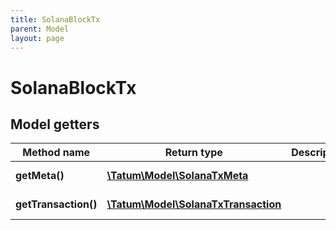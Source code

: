 ```yaml
---
title: SolanaBlockTx
parent: Model
layout: page
---
```


# SolanaBlockTx

## Model getters

Method name | Return type | Description | Notes
------------ | ------------- | ------------- | -------------
**getMeta()** | [**\Tatum\Model\SolanaTxMeta**](../SolanaTxMeta) |  | ex.: `null` [optional]
**getTransaction()** | [**\Tatum\Model\SolanaTxTransaction**](../SolanaTxTransaction) |  | ex.: `null` [optional]

